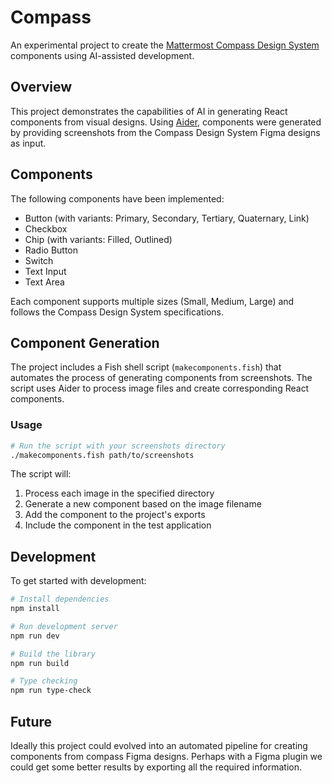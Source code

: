 # Compass

An experimental project to create the [Mattermost Compass Design System](https://compass.mattermost.com/) components using AI-assisted development.

## Overview

This project demonstrates the capabilities of AI in generating React components from visual designs. Using [Aider](https://aider.chat/), components were generated by providing screenshots from the Compass Design System Figma designs as input.

## Components

The following components have been implemented:

- Button (with variants: Primary, Secondary, Tertiary, Quaternary, Link)
- Checkbox
- Chip (with variants: Filled, Outlined)
- Radio Button
- Switch
- Text Input
- Text Area

Each component supports multiple sizes (Small, Medium, Large) and follows the Compass Design System specifications.

## Component Generation

The project includes a Fish shell script (`makecomponents.fish`) that automates the process of generating components from screenshots. The script uses Aider to process image files and create corresponding React components.

### Usage

```bash
# Run the script with your screenshots directory
./makecomponents.fish path/to/screenshots
```

The script will:
1. Process each image in the specified directory
2. Generate a new component based on the image filename
3. Add the component to the project's exports
4. Include the component in the test application

## Development

To get started with development:

```bash
# Install dependencies
npm install

# Run development server
npm run dev

# Build the library
npm run build

# Type checking
npm run type-check
```

## Future

Ideally this project could evolved into an automated pipeline for creating components from compass Figma designs. Perhaps with a Figma plugin we could get some better results by exporting all the required information. 
